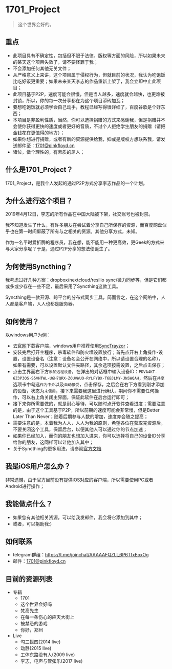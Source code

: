 # 1701_Project
>这个世界会好的。
## 重点
  - 此项目具有不确定性，包括但不限于法律、版权等方面的风险，所以如果未来的某天这个项目失效了，请不要怪罪于我；
  - 不会添加任何其他无关文件；
  - 从严格意义上来讲，这个项目属于侵权行为，但就目前的状况，我认为吃饱饭比吃好饭更重要；如果未来某天李志的作品重新上架了，我会立即中止此项目；
  - 此项目基于P2P，速度可能会很慢，但是当人越多，速度就会越快，也更难被封锁，所以，你的每一次分享都在为这个项目添砖加瓦；
  - 要想吃饱饭就必须学会自己动手，教程已经写得很详细了，百度谷歌是个好东西；
  - 本项目是非盈利性质，当然，你可以选择捐赠的方式来感谢我，但是捐赠并不会使你获得更快的速度或者更好的音质，不过个人拒绝学生朋友的捐赠（请把金钱花在更值得的地方）；
  - 如果你想进行捐赠，或者有新的资源提供给我，抑或是版权方想联系我，请发送邮件至：[1701@pinkfloyd.cn](mailto:1701@pinkfloyd.cn)
  - 诸位，做个理性的，有素质的屌人；

## 什么是1701_Project？

  1701_Project，是我个人发起的通过P2P方式分享李志作品的一个计划。

## 为什么进行这个项目？
  
  2019年4月12日，李志的所有作品在中国大陆被下架，社交账号也被封禁。
  
  我不知道发生了什么，有许多朋友在尝试着分享自己所保存的资源，而百度网盘似乎也在第一时间屏蔽了所有与之相关的资源。其他分享方式，未知。

  作为一名平时爱折腾的程序员，我在想，能不能用一种更高效，更Geek的方式来与大家分享呢？于是，通过P2P分享的想法便诞生了。

## 为何使用Syncthing？

  我考虑过好几种方案：dropbox/nextcloud/resilio sync/微力同步等，但是它们都或多或少存在一些不足，最后采用了Syncthing这款工具。

  Syncthing是一款开源、跨平台的分布式同步工具，简而言之，在这个网络中，人人都是客户端，人人也都是服务器。

## 如何使用？
以windows用户为例：
- 去[官网](https://syncthing.net)下载客户端，windows用户推荐使用[SyncTrayzor](https://github.com/canton7/SyncTrayzor/releases/latest)；
- 安装完后打开主程序，杀毒软件和防火墙设置放行；首先点开右上角操作-设置，设置设备名（注意：设备名会公开在网络中，所以请设置合理的名称），如果有需要，可以设置默认文件夹路径，其余选项按需设置，之后点击保存；
- 点击主界面右下方`添加远程设备`，在弹出的对话框中输入设备ID：`PDVA4KT-6Z3P3OS-S5VHTWL-UGH7QRX-ZOUVWUO-RYLFYBX-T6BJLMY-JNSWQAH`，然后在`共享`选项卡中勾选`作为中介`以及`自动接受`，点击保存，之后会在右下方看到刚才添加的设备，状态为`未使用`，接下来需要我这里进行确认，期间你不需要任何操作，可以右上角关闭主界面，保证此软件在后台运行即可；
- 接下来你所需要做的，就是耐心等待，可以随时点开软件查看进度；需要注意的是，由于这个工具基于P2P，所以前期的速度可能会非常慢，但是Better Later Than Never；随着后期参与人数的增加，速度亦会随之提高；
- 需要注意的是，本着我为人人，人人为我的原则，希望各位在获取完资源后，不要关闭这个工具，保留后台，以便其他人可以通过你的节点加速；
- 如果你已经加入，而你的朋友也想加入进来，你可以选择将自己的设备ID分享给你的朋友，这同样可以让他加入其中；
- 关于Syncthing的更多用法，请参阅[官方文档](https://docs.syncthing.net/)

## 我是iOS用户怎么办？
非常遗憾，由于官方目前没有提供iOS对应的客户端，所以需要使用PC或者Android进行操作；

## 我能做点什么？
- 如果您有其他相关资源，可以给我发邮件，我会将它添加到其中；
- 或者，可以捐助我:)

## 如何联系
- telegram群组：https://t.me/joinchat/AAAAAFQZLl_6P6TfxEoxOg
- 邮件：[1701@pinkfloyd.cn](mailto:1701@pinkfloyd.cn)

## 目前的资源列表
- 专辑
  - 1701
  - 这个世界会好吗
  - 梵高先生
  - 在每一条伤心的应天大街上
  - 被禁忌的游戏
  - 你好，郑州
- Live
  - 勾三搭四(2014 live)
  - 动静(2015 live)
  - 工体东路没有人(2009 live)
  - 李志，电声与管弦乐(2017 live)